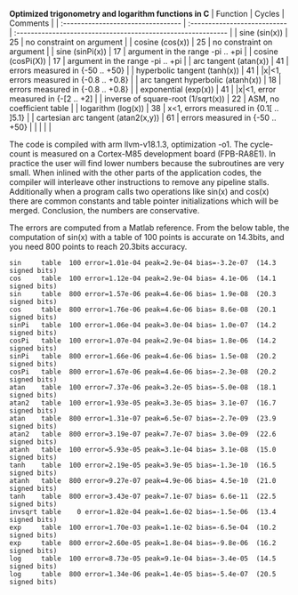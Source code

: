 **Optimized trigonometry and logarithm functions in C**
| Function                           | Cycles | Comments                                                     |
| :--------------------------------- | :--------------------------- | :----------------------------------------------------------- |
| sine (sin(x))                      | 25                           | no constraint on argument                                   |
| cosine (cos(x))                    | 25                           | no constraint on argument                                   |
| sine (sinPi(x))                    | 17                           | argument in the range -pi .. +pi                             |
| cosine (cosPi(X))                  | 17                           | argument in the range -pi .. +pi                             |
| arc tangent (atan(x))              | 41                           | errors measured in {-50 .. +50}                              |
| hyperbolic tangent (tanh(x))       | 41                           | |x|<1, errors measured in {-0.8 .. +0.8}                            |
| arc tangent hyperbolic (atanh(x))  | 18                           | errors measured in {-0.8 .. +0.8}                            |
| exponential (exp(x))               | 41                           | |x|<1, error measured in {-[2 .. +2] |
| inverse of square-root (1/sqrt(x)) | 22                           | ASM, no coefficient table                                    |
| logarithm (log(x))                 | 38                           | x<1, errors measured in {0.1[ .. ]5.1} |
| cartesian arc tangent (atan2(x,y)) | 61                           | errors measured in {-50 .. +50}                              |
|                                    |                              |                                                              |

The code is compiled with arm llvm-v18.1.3, optimization -o1. The cycle-count is measured on a Cortex-M85 development board (FPB-RA8E1). In practice the user will find lower numbers because the subroutines are very small. When inlined with the other parts of the application codes, the compiler will interleave other instructions to remove any pipeline stalls. Additionally when a program calls two operations like sin(x) and cos(x) there are common constants and table pointer initializations which will be merged. Conclusion, the numbers are conservative.

The errors are computed from a Matlab reference. From the below table, the computation of sin(x) with a table of 100 points is accurate on 14.3bits, and you need 800 points to reach 20.3bits accuracy.

```
sin     table  100 error=1.01e-04 peak=2.9e-04 bias=-3.2e-07  (14.3 signed bits)
cos     table  100 error=1.12e-04 peak=2.9e-04 bias= 4.1e-06  (14.1 signed bits) 
sin     table  800 error=1.57e-06 peak=4.6e-06 bias= 1.9e-08  (20.3 signed bits) 
cos     table  800 error=1.76e-06 peak=4.6e-06 bias= 8.6e-08  (20.1 signed bits) 
sinPi   table  100 error=1.06e-04 peak=3.0e-04 bias= 1.0e-07  (14.2 signed bits) 
cosPi   table  100 error=1.07e-04 peak=2.9e-04 bias= 1.8e-06  (14.2 signed bits) 
sinPi   table  800 error=1.66e-06 peak=4.6e-06 bias= 1.5e-08  (20.2 signed bits) 
cosPi   table  800 error=1.67e-06 peak=4.6e-06 bias=-2.3e-08  (20.2 signed bits) 
atan    table  100 error=7.37e-06 peak=3.2e-05 bias=-5.0e-08  (18.1 signed bits) 
atan2   table  100 error=1.93e-05 peak=3.3e-05 bias= 3.1e-07  (16.7 signed bits) 
atan    table  800 error=1.31e-07 peak=6.5e-07 bias=-2.7e-09  (23.9 signed bits) 
atan2   table  800 error=3.19e-07 peak=7.7e-07 bias= 3.0e-09  (22.6 signed bits) 
atanh   table  100 error=5.93e-05 peak=3.1e-04 bias= 3.1e-08  (15.0 signed bits) 
tanh    table  100 error=2.19e-05 peak=3.9e-05 bias=-1.3e-10  (16.5 signed bits) 
atanh   table  800 error=9.27e-07 peak=4.9e-06 bias= 4.5e-10  (21.0 signed bits) 
tanh    table  800 error=3.43e-07 peak=7.1e-07 bias= 6.6e-11  (22.5 signed bits) 
invsqrt table    0 error=1.82e-04 peak=1.6e-02 bias=-1.5e-06  (13.4 signed bits) 
exp     table  100 error=1.70e-03 peak=1.1e-02 bias=-6.5e-04  (10.2 signed bits) 
exp     table  800 error=2.60e-05 peak=1.8e-04 bias=-9.8e-06  (16.2 signed bits) 
log     table  100 error=8.73e-05 peak=9.1e-04 bias=-3.4e-05  (14.5 signed bits) 
log     table  800 error=1.34e-06 peak=1.4e-05 bias=-5.4e-07  (20.5 signed bits)
```

